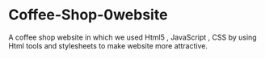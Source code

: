 # Coffee-Shop-0website
A coffee shop website in which we used Html5 , JavaScript , CSS by using Html tools and stylesheets to make website more attractive.
